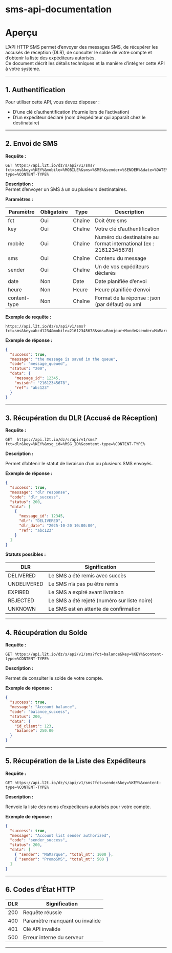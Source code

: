 # sms-api-documentation
# Aperçu

L’API HTTP SMS permet d’envoyer des messages SMS, de récupérer les accusés de réception (DLR), de consulter le solde de votre compte et d’obtenir la liste des expéditeurs autorisés.  
Ce document décrit les détails techniques et la manière d’intégrer cette API à votre système.

---

## 1. Authentification

Pour utiliser cette API, vous devez disposer :  
- D’une clé d’authentification (fournie lors de l’activation)  
- D’un expéditeur déclaré (nom d’expéditeur qui apparaît chez le destinataire)  

---

## 2. Envoi de SMS

**Requête :**
```http
GET https://api.l2t.io/dz/s/api/v1/sms?fct=sms&key=%KEY%&mobile=%MOBILE%&sms=%SMS%&sender=%SENDER%&date=%DATE%&heure=%HEURE%&content-type=%CONTENT-TYPE%
```
**Description :**  
Permet d’envoyer un SMS à un ou plusieurs destinataires.

**Paramètres :**

| Paramètre      | Obligatoire | Type   | Description                                      |
|----------------|------------|--------|--------------------------------------------------|
| fct            | Oui        | Chaîne | Doit être sms                                    |
| key            | Oui        | Chaîne | Votre clé d’authentification                     |
| mobile         | Oui        | Chaîne | Numéro du destinataire au format international (ex : 21612345678) |
| sms            | Oui        | Chaîne | Contenu du message                               |
| sender         | Oui        | Chaîne | Un de vos expéditeurs déclarés                  |
| date           | Non        | Date   | Date planifiée d’envoi                           |
| heure          | Non        | Heure  | Heure planifiée d’envoi                          |
| content-type   | Non        | Chaîne | Format de la réponse : json (par défaut) ou xml  |

**Exemple de requête :**
```
https://api.l2t.io/dz/s/api/v1/sms?fct=sms&key=abcd1234&mobile=21612345678&sms=Bonjour+Monde&sender=MaMarque
```

**Exemple de réponse :**

```json
{
  "success": true,
  "message": "the message is saved in the queue",
  "code": "message_queued",
  "status": "200",
  "data": {
    "message_id": 12345,
    "msisdn": "21612345678",
    "ref": "abc123"
  }
}
```
---

## 3. Récupération du DLR (Accusé de Réception)

**Requête :**
```http
GET  https://api.l2t.io/dz/s/api/v1/sms?fct=dlr&key=%KEY%&msg_id=%MSG_ID%&content-type=%CONTENT-TYPE%
```
**Description :**

Permet d’obtenir le statut de livraison d’un ou plusieurs SMS envoyés.

**Exemple de réponse :**

```json
{
  "success": true,
  "message": "dlr response",
  "code": "dlr_success",
  "status": 200,
  "data": [
    {
      "message_id": 12345,
      "dlr": "DELIVERED",
      "dlr_date": "2025-10-20 10:00:00",
      "ref": "abc123"
    }
  ]
}

```

**Statuts possibles :**

| DLR     | Signification     |
|----------------|-------|
|DELIVERED       |Le SMS a été remis avec succès |
| UNDELIVERED    | Le SMS n’a pas pu être remis |
| EXPIRED        | Le SMS a expiré avant livraison |
| REJECTED       | Le SMS a été rejeté (numéro sur liste noire) |
| UNKNOWN        | Le SMS est en attente de confirmation |

---
## 4. Récupération du Solde

**Requête :**
```http
GET https://api.l2t.io/dz/s/api/v1/sms?fct=balance&key=%KEY%&content-type=%CONTENT-TYPE%
```
**Description :**

Permet de consulter le solde de votre compte.

**Exemple de réponse :**

```json
{
  "success": true,
  "message": "Account balance",
  "code": "balance_success",
  "status": 200,
  "data": {
    "id_client": 123,
    "balance": 250.00
  }
}
```
---

## 5. Récupération de la Liste des Expéditeurs

**Requête :**
```http
GET https://api.l2t.io/dz/s/api/v1/sms?fct=sender&key=%KEY%&content-type=%CONTENT-TYPE%
```
**Description :**

Renvoie la liste des noms d’expéditeurs autorisés pour votre compte.

**Exemple de réponse :**

```json
{
  "success": true,
  "message": "Account list sender authorized",
  "code": "sender_success",
  "status": 200,
  "data": [
    { "sender": "MaMarque", "total_mt": 1000 },
    { "sender": "PromoSMS", "total_mt": 500 }
  ]
}
```
---
## 6. Codes d’État HTTP

| DLR     | Signification     |
|----------------|-------|
|200       |Requête réussie |
| 400    | Paramètre manquant ou invalide |
| 401       | Clé API invalide |
| 500      | Erreur interne du serveur |

---



